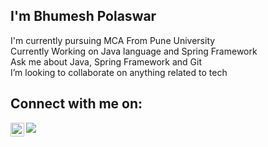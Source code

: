 ## I'm Bhumesh Polaswar  
I'm currently pursuing MCA From Pune University  
Currently Working on Java language and Spring Framework  
Ask me about Java, Spring Framework and Git  
I’m looking to collaborate on anything related to tech  

## Connect with me on:  

<a href="https://www.linkedin.com/in/bhumesh-polaswar-322829172/">
  <img align="left" alt="Linkedin" width="22px" src="https://cdn.jsdelivr.net/npm/simple-icons@v3/icons/linkedin.svg" />
</a>  



<!-----GitHub Stats------>  

<img align="center" src = "https://github-readme-stats.vercel.app/api?username=bpolaswar&&show_icons=true&title_color=ffffff&icon_color=bb2acf&text_color=daf7dc&bg_color=151515">
